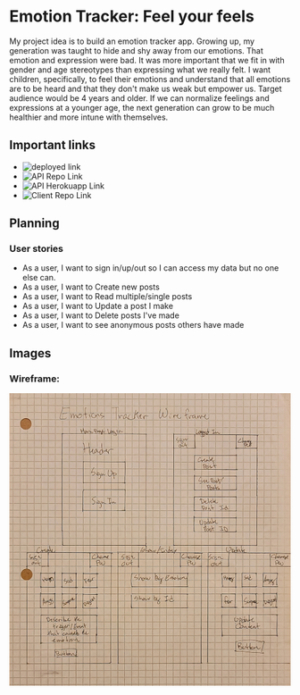 # Emotion Tracker: Feel your feels

My project idea is to build an emotion tracker app. Growing up, my generation was taught to hide and shy away from our emotions. That emotion and expression were bad. It was more important that we fit in with gender and age stereotypes than expressing what we really felt. I want children, specifically, to feel their emotions and understand that all emotions are to be heard and that they don't make us weak but empower us. Target audience would be 4 years and older. If we can normalize feelings and expressions at a younger age, the next generation can grow to be much healthier and more intune with themselves.

## Important links
- ![deployed link](https://github.com/miketocoding/emotion-tracker-client)
- ![API Repo Link](https://github.com/miketocoding/emotion-tracker)
- ![API Herokuapp Link](https://fathomless-lowlands-47912.herokuapp.com)
- ![Client Repo Link](https://github.com/miketocoding/emotion-tracker-client)

## Planning

### User stories

- As a user, I want to sign in/up/out so I can access my data but no one else can.
- As a user, I want to Create new posts
- As a user, I want to Read multiple/single posts
- As a user, I want to Update a post I make
- As a user, I want to Delete posts I've made
- As a user, I want to see anonymous posts others have made

## Images

### Wireframe:
![Emotion Tracker Wireframe](./public/project2wireframe.jpeg)
